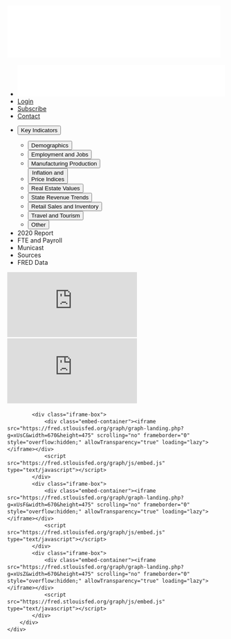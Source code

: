 <!DOCTYPE html>

<html lang="en">

<head>
    <meta charset="UTF-8">
    <meta http-equiv="X-UA-Compatible" content="IE-edge">
    <title>MuniTrends</title>
    <meta name="description" content="">
    <meta name="viewport" content="width-device-width, initial-scale-1">
    <link rel="stylesheet" href="style.css">
</head>

<body>
    <div class="page">
        <div class="sidebar-background"></div>
        <div class="logo-main-box" id="logo-wrapper">
            <img src="logo-white.png" alt="" class="logo-main">
        </div>
        <ul class="nav-head">
            <li class="left-stack" id="li-logo"><a href="#" class="nav-button" id="home-button"><img src="logo-head.png" alt="Home" class="logo-head" id="logo-head"></a></li>
            <li class="right-stack"><a href="#" class="nav-button">Login</a></li>
            <li class="right-stack"><a href="#" class="nav-button">Subscribe</a></li>
            <li class="right-stack"><a href="#" class="nav-button">Contact</a></li>
        </ul>
        <ul class="page-tabs">
            <li class="page-tab"><button class="tab-button dropdown-button">Key Indicators</button></li>
            <ul class="subcategory" id="dropdowncontent">
                <li class="page-tab"><button class="tab-button">Demographics</button></li>
                <li class="page-tab"><button class="tab-button">Employment and Jobs</button></li>
                <li class="page-tab"><button class="tab-button">Manufacturing Production</button></li>
                <li class="page-tab"><button class="tab-button">Inflation and <br>Price Indices</button></li>
                <li class="page-tab"><button class="tab-button">Real Estate Values</button></li>
                <li class="page-tab"><button class="tab-button">State Revenue Trends</button></li>
                <li class="page-tab"><button class="tab-button">Retail Sales and Inventory</button></li>
                <li class="page-tab"><button class="tab-button">Travel and Tourism</button></li>
                <li class="page-tab"><button class="tab-button">Other</button></li>
            </ul>
            <li class="page-tab"><a class="tab-button">2020 Report</a></li>
            <li class="page-tab"><a class="tab-button">FTE and Payroll</a></li>
            <li class="page-tab"><a class="tab-button">Municast</a></li>
            <li class="page-tab"><a class="tab-button">Sources</a></li>
            <li class="page-tab"><a class="tab-button" id="FRED">FRED Data</a></li>
        </ul>
        <div class="main-content">
            <div class="iframe-box">
                <div class="embed-container"><iframe src="https://fred.stlouisfed.org/graph/graph-landing.php?g=xUnk&width=670&height=475" scrolling="no" frameborder="0" style="overflow:hidden;" allowTransparency="true" loading="lazy"></iframe></div>
                <script src="https://fred.stlouisfed.org/graph/js/embed.js" type="text/javascript"></script>
            </div>
            <div class="iframe-box">
                <div class="embed-container"><iframe src="https://fred.stlouisfed.org/graph/graph-landing.php?g=xUpo&width=670&height=475" scrolling="no" frameborder="0" style="overflow:hidden;" allowTransparency="true" loading="lazy"></iframe></div>
                <script src="https://fred.stlouisfed.org/graph/js/embed.js" type="text/javascript"></script>
            </div>

            <div class="iframe-box">
                <div class="embed-container"><iframe src="https://fred.stlouisfed.org/graph/graph-landing.php?g=xUsC&width=670&height=475" scrolling="no" frameborder="0" style="overflow:hidden;" allowTransparency="true" loading="lazy"></iframe></div>
                <script src="https://fred.stlouisfed.org/graph/js/embed.js" type="text/javascript"></script>
            </div>
            <div class="iframe-box">
                <div class="embed-container"><iframe src="https://fred.stlouisfed.org/graph/graph-landing.php?g=xUsF&width=670&height=475" scrolling="no" frameborder="0" style="overflow:hidden;" allowTransparency="true" loading="lazy"></iframe></div>
                <script src="https://fred.stlouisfed.org/graph/js/embed.js" type="text/javascript"></script>
            </div>
            <div class="iframe-box">
                <div class="embed-container"><iframe src="https://fred.stlouisfed.org/graph/graph-landing.php?g=xUsZ&width=670&height=475" scrolling="no" frameborder="0" style="overflow:hidden;" allowTransparency="true" loading="lazy"></iframe></div>
                <script src="https://fred.stlouisfed.org/graph/js/embed.js" type="text/javascript"></script>
            </div>
        </div>
    </div>
</body>

<script>
    //STICKY ANIMATIONS
    window.addEventListener("scroll", function() {
        let logo = document.getElementById("li-logo");
        let logoimg = document.getElementById("logo-head");
        let logolink = document.getElementById("home-button");
        let yValue = document.getElementById("logo-wrapper").clientHeight;
        if (window.pageYOffset < yValue) {
            logoimg.classList.add("slideout");
            logoimg.classList.remove("slidein");
            logolink.classList.add("slideout");
            logolink.classList.remove("slidein");

        } else {
            logo.classList.add("is-visible");
            logoimg.classList.remove("slideout");
            logoimg.classList.add("slidein");
            logolink.classList.remove("slideout");
            logolink.classList.add("slidein");
        }
    });

    //DROPDOWN SIDEBAR
    var dropdown = document.getElementsByClassName("dropdown-button");
    var i;
    for (i = 0; i < dropdown.length; i++) {
        dropdown[i].addEventListener("click", function() {
            this.classList.toggle("nav-button-active");
            var dropdownContent = document.getElementById("dropdowncontent");
            if (dropdownContent.style.display === "block") {
                dropdownContent.style.display = "none";
            } else {
                dropdownContent.style.display = "block";
            }
        });
    }
</script>

</html>
